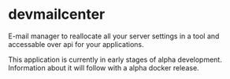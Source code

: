 # devmailcenter
E-mail manager to reallocate all your server settings in a tool and accessable over api for your applications.

This application is currently in early stages of alpha development. Information about it will follow with a alpha docker release. 
